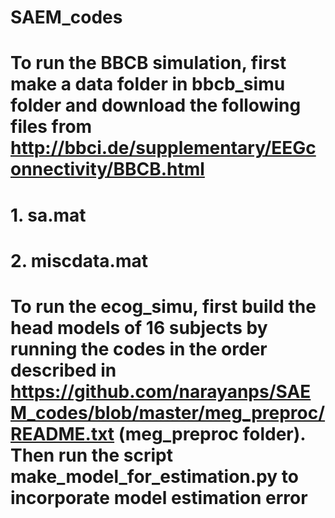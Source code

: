# SAEM_codes
# To run the BBCB simulation, first make a data folder in bbcb_simu folder and download the following files from http://bbci.de/supplementary/EEGconnectivity/BBCB.html 
# 1. sa.mat
# 2. miscdata.mat 

# To run the ecog_simu, first build the head models of 16 subjects by running the codes in the order described in https://github.com/narayanps/SAEM_codes/blob/master/meg_preproc/README.txt (meg_preproc folder). Then run the script make_model_for_estimation.py to incorporate model estimation error
